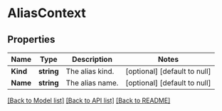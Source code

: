 # AliasContext

## Properties
Name | Type | Description | Notes
------------ | ------------- | ------------- | -------------
**Kind** | **string** | The alias kind. | [optional] [default to null]
**Name** | **string** | The alias name. | [optional] [default to null]

[[Back to Model list]](../v1alpha1/README.md#documentation-for-models) [[Back to API list]](../v1alpha1/README.md#documentation-for-api-endpoints) [[Back to README]](../v1alpha1/README.md)


